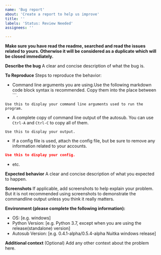 ```yaml
---
name: 'Bug report'
about: 'Create a report to help us improve'
title: ''
labels: 'Status: Review Needed'
assignees: ''

---
```


**Make sure you have read the readme, searched and read the issues related to yours. Otherwise it will be considered as a duplicate which will be closed immediately.**

**Describe the bug**
A clear and concise description of what the bug is.

**To Reproduce**
Steps to reproduce the behavior:

- Command line arguments you are using.Use the following markdown code block syntax is recommended. Copy them into the place between \`\`\`.

```
Use this to display your command line arguments used to run the program.
```

- A complete copy of command line output of the autosub. You can use `Ctrl-A` and `Ctrl-C` to copy all of them. 

```
Use this to display your output.
```

- If a config file is used, attach the config file, but be sure to remove any information related to your accounts.

```json
Use this to display your config.
```

- etc.

**Expected behavior**
A clear and concise description of what you expected to happen.

**Screenshots**
If applicable, add screenshots to help explain your problem. But it is not recommended using screenshots to demonstrate the commandline output unless you think it really matters.

**Environment (please complete the following information):**

- OS: [e.g. windows]
- Python Version: [e.g. Python 3.7, except when you are using the release(standalone) version]
- Autosub Version: [e.g. 0.4.1-alpha/0.5.4-alpha Nuitka windows release]

**Additional context** (Optional)
Add any other context about the problem here.
